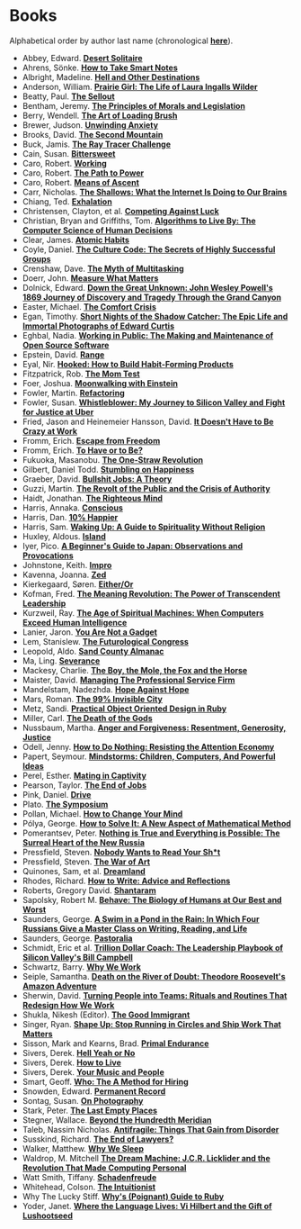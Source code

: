# Books

Alphabetical order by author last name (chronological **[here](https://github.com/jwchristiansen/books/commits/master)**).

- Abbey, Edward. **[Desert Solitaire](https://bit.ly/3ffNVBx)**
- Ahrens, Sönke. **[How to Take Smart Notes](https://bit.ly/3oMfpUB)**
- Albright, Madeline. **[Hell and Other Destinations](https://bit.ly/3vrIQQu)**
- Anderson, William. **[Prairie Girl: The Life of Laura Ingalls Wilder](https://bit.ly/39IXbgT)**
- Beatty, Paul. **[The Sellout](https://bit.ly/2XdfLbf)**
- Bentham, Jeremy. **[The Principles of Morals and Legislation](https://bit.ly/2XdfLbf)**
- Berry, Wendell. **[The Art of Loading Brush](https://bit.ly/310dNMt)**
- Brewer, Judson. **[Unwinding Anxiety](https://bookshop.org/books/unwinding-anxiety-new-science-shows-how-to-break-the-cycles-of-worry-and-fear-to-heal-your-mind/9780593330449)**
- Brooks, David. **[The Second Mountain](https://bit.ly/3ryPtwH)**
- Buck, Jamis. **[The Ray Tracer Challenge](https://bit.ly/3feDLRJ)**
- Cain, Susan. **[Bittersweet](https://bookshop.org/books/bittersweet-how-sorrow-and-longing-make-us-whole-9780593506059/9780451499783)**
- Caro, Robert. **[Working](https://bit.ly/33d7ZSy)**
- Caro, Robert. **[The Path to Power](https://bit.ly/30ahsIu)**
- Caro, Robert. **[Means of Ascent](https://bit.ly/3ikC5rm)**
- Carr, Nicholas. **[The Shallows: What the Internet Is Doing to Our Brains](https://bit.ly/2PVi1zN)**
- Chiang, Ted. **[Exhalation](https://bit.ly/2DeNnhT)**
- Christensen, Clayton, et al. **[Competing Against Luck](https://bit.ly/33b0j36)**
- Christian, Bryan and Griffiths, Tom. **[Algorithms to Live By: The Computer Science of Human Decisions](https://bit.ly/3wVqt5K)**
- Clear, James. **[Atomic Habits](https://bit.ly/315bx6z)**
- Coyle, Daniel. **[The Culture Code: The Secrets of Highly Successful Groups](https://bit.ly/3fSBhMh)**
- Crenshaw, Dave. **[The Myth of Multitasking](https://bit.ly/3KU6WKf)**
- Doerr, John. **[Measure What Matters](https://bit.ly/3qMr2is)**
- Dolnick, Edward. **[Down the Great Unknown: John Wesley Powell's 1869 Journey of Discovery and Tragedy Through the Grand Canyon](https://bit.ly/39Hrd4b)**
- Easter, Michael. **[The Comfort Crisis](https://bit.ly/3jK0Yjd)**
- Egan, Timothy. **[Short Nights of the Shadow Catcher: The Epic Life and Immortal Photographs of Edward Curtis](https://bit.ly/3n9Rb6C)**
- Eghbal, Nadia. **[Working in Public: The Making and Maintenance of Open Source Software](https://bit.ly/2KVSI1z)**
- Epstein, David. **[Range](https://bit.ly/2EqzNbJ)**
- Eyal, Nir. **[Hooked: How to Build Habit-Forming Products](https://bit.ly/35GtT0K)**
- Fitzpatrick, Rob. **[The Mom Test](https://bit.ly/3pNUIYb)**
- Foer, Joshua. **[Moonwalking with Einstein](https://bit.ly/3Enyqp5)**
- Fowler, Martin. **[Refactoring](https://bit.ly/3jVaHSJ)**
- Fowler, Susan. **[Whistleblower: My Journey to Silicon Valley and Fight for Justice at Uber](https://bit.ly/315nGbV)**
- Fried, Jason and Heinemeier Hansson, David. **[It Doesn't Have to Be Crazy at Work](https://bit.ly/2EALyfV)**
- Fromm, Erich. **[Escape from Freedom](https://bit.ly/3hPKvXD)**
- Fromm, Erich. **[To Have or to Be?](https://bit.ly/2BOetfy)**
- Fukuoka, Masanobu. **[The One-Straw Revolution](https://bit.ly/3jX5d9R)**
- Gilbert, Daniel Todd. **[Stumbling on Happiness](https://bit.ly/3aGvFkd)**
- Graeber, David. **[Bullshit Jobs: A Theory](https://bit.ly/3xtKmo2)**
- Guzzi, Martin. **[The Revolt of the Public and the Crisis of Authority](https://bit.ly/3bvXZq6)**
- Haidt, Jonathan. **[The Righteous Mind](https://bit.ly/2EqB3vt)**
- Harris, Annaka. **[Conscious](https://bit.ly/2PdfYGU)**
- Harris, Dan. **[10% Happier](https://bit.ly/2ErTv6W)**
- Harris, Sam. **[Waking Up: A Guide to Spirituality Without Religion](https://bit.ly/3oBCDwR)**
- Huxley, Aldous. **[Island](https://bit.ly/339XZJR)**
- Iyer, Pico. **[A Beginner's Guide to Japan: Observations and Provocations](https://bit.ly/33n4h9h)**
- Johnstone, Keith. **[Impro](https://bit.ly/3h39Ahi)**
- Kavenna, Joanna. **[Zed](https://bit.ly/2Dk3Z7U)**
- Kierkegaard, Søren. **[Either/Or](https://bit.ly/39KuyPY)**
- Kofman, Fred. **[The Meaning Revolution: The Power of Transcendent Leadership](https://bit.ly/3x7dEXh)**
- Kurzweil, Ray. **[The Age of Spiritual Machines: When Computers Exceed Human Intelligence](https://bit.ly/30cpqAG)**
- Lanier, Jaron. **[You Are Not a Gadget](https://bit.ly/338yCbc)**
- Lem, Stanislew. **[The Futurological Congress](https://bit.ly/2X9ndnG)**
- Leopold, Aldo. **[Sand County Almanac](https://bit.ly/3jXf4Nd)**
- Ma, Ling. **[Severance](https://bit.ly/37RjwYy)**
- Mackesy, Charlie. **[The Boy, the Mole, the Fox and the Horse](https://bit.ly/2WRxiFk)**
- Maister, David. **[Managing The Professional Service Firm](https://bit.ly/3wZOIks)**
- Mandelstam, Nadezhda. **[Hope Against Hope](https://bit.ly/3EojUNX)**
- Mars, Roman. **[The 99% Invisible City](https://99percentinvisible.org/book/)**
- Metz, Sandi. **[Practical Object Oriented Design in Ruby](https://bit.ly/3aRjaDX)**
- Miller, Carl. **[The Death of the Gods](https://bit.ly/2Xe1sTM)**
- Nussbaum, Martha. **[Anger and Forgiveness: Resentment, Generosity, Justice](https://bit.ly/313Av6A)**
- Odell, Jenny. **[How to Do Nothing: Resisting the Attention Economy](https://bit.ly/39O4gwc)**
- Papert, Seymour. **[Mindstorms: Children, Computers, And Powerful Ideas](https://bit.ly/3nOZuVl)**
- Perel, Esther. **[Mating in Captivity](https://bookshop.org/books/mating-in-captivity-unlocking-erotic-intelligence/9780060753641)**
- Pearson, Taylor. **[The End of Jobs](https://bit.ly/2QSjxn6)**
- Pink, Daniel. **[Drive](https://bit.ly/2Xb9ZXO)**
- Plato. **[The Symposium](https://bit.ly/3gcUplO)**
- Pollan, Michael. **[How to Change Your Mind](https://bit.ly/339BjJz)**
- Pólya, George. **[How to Solve It: A New Aspect of Mathematical Method](https://bit.ly/3gyb4kI)**
- Pomerantsev, Peter. **[Nothing is True and Everything is Possible: The Surreal Heart of the New Russia](https://bit.ly/318L7kK)**
- Pressfield, Steven. **[Nobody Wants to Read Your Sh*t](https://bit.ly/3dMOCD2)**
- Pressfield, Steven. **[The War of Art](https://bit.ly/3byBz7C)**
- Quinones, Sam, et al. **[Dreamland](https://bit.ly/3hQHvdB)**
- Rhodes, Richard. **[How to Write: Advice and Reflections](https://bit.ly/3u5kRnU)**
- Roberts, Gregory David. **[Shantaram](https://bit.ly/2Xd9MDs)**
- Sapolsky, Robert M. **[Behave: The Biology of Humans at Our Best and Worst](https://bit.ly/3m7WQrW)**
- Saunders, George. **[A Swim in a Pond in the Rain: In Which Four Russians Give a Master Class on Writing, Reading, and Life](https://bit.ly/3xDDbtp)**
- Saunders, George. **[Pastoralia](https://bit.ly/3FszBDg)**
- Schmidt, Eric et al. **[Trillion Dollar Coach: The Leadership Playbook of Silicon Valley's Bill Campbell](https://bit.ly/3EpR4go)**
- Schwartz, Barry. **[Why We Work](https://bit.ly/3cCoWud)**
- Seiple, Samantha. **[Death on the River of Doubt: Theodore Roosevelt's Amazon Adventure](https://bit.ly/3xkAnOp)**
- Sherwin, David. **[Turning People into Teams: Rituals and Routines That Redesign How We Work](https://bit.ly/328FAP3)**
- Shukla, Nikesh (Editor). **[The Good Immigrant](https://bit.ly/3oFy31Y)**
- Singer, Ryan. **[Shape Up: Stop Running in Circles and Ship Work That Matters](https://bit.ly/2IBTpfv)**
- Sisson, Mark and Kearns, Brad. **[Primal Endurance](https://bit.ly/3mh1vZj)**
- Sivers, Derek. **[Hell Yeah or No](https://bit.ly/2BGZcgi)**
- Sivers, Derek. **[How to Live](https://sive.rs/h)**
- Sivers, Derek. **[Your Music and People](https://bit.ly/2TdKzX8)**
- Smart, Geoff. **[Who: The A Method for Hiring](https://bit.ly/3wq4bJB)**
- Snowden, Edward. **[Permanent Record](https://bit.ly/2PargvH)**
- Sontag, Susan. **[On Photography](https://bit.ly/30GhkDC)**
- Stark, Peter. **[The Last Empty Places](https://bit.ly/2P8Rkr7)**
- Stegner, Wallace. **[Beyond the Hundredth Meridian](https://bit.ly/30eIiyY)**
- Taleb, Nassim Nicholas. **[Antifragile: Things That Gain from Disorder](https://bit.ly/3qB202s)**
- Susskind, Richard. **[The End of Lawyers?](https://bit.ly/33b7xEg)**
- Walker, Matthew. **[Why We Sleep](https://bookshop.org/books/why-we-sleep-unlocking-the-power-of-sleep-and-dreams/9781501144325)**
- Waldrop, M. Mitchell **[The Dream Machine: J.C.R. Licklider and the Revolution That Made Computing Personal](https://bit.ly/337TgbC)**
- Watt Smith, Tiffany. **[Schadenfreude](https://bit.ly/3jRFBLI)**
- Whitehead, Colson. **[The Intuitionist](https://bit.ly/3x46keX)**
- Why The Lucky Stiff. **[Why's (Poignant) Guide to Ruby](https://bookshop.org/books/why-s-poignant-guide-to-ruby-9781838039509/9781838039509)**
- Yoder, Janet. **[Where the Language Lives: Vi Hilbert and the Gift of Lushootseed](https://bookshop.org/books/where-the-language-lives-vi-hilbert-and-the-gift-of-lushootseed/9781954854260)**
